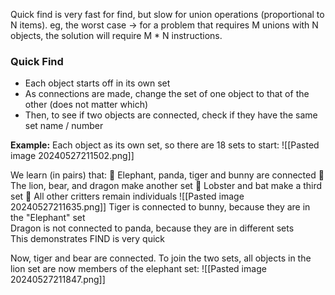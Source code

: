 Quick find is very fast for find, but slow for union operations (proportional to N items). eg, the worst case -> for a problem that requires M unions with N objects, the solution will require M * N instructions. 
### Quick Find
- Each object starts off in its own set
- As connections are made, change the set of one object to that of the other (does not matter which)
- Then, to see if two objects are connected, check if they have the same set name / number

**Example:** 
Each object as its own set, so there are 18 sets to start:
![[Pasted image 20240527211502.png]]

We learn (in pairs) that:
 Elephant, panda, tiger and bunny are connected
 The lion, bear, and dragon make another set
 Lobster and bat make a third set
 All other critters remain individuals
![[Pasted image 20240527211635.png]]
Tiger is connected to bunny, because they are in the "Elephant" set  
Dragon is not connected to panda, because they are in different sets  
This demonstrates FIND is very quick

Now, tiger and bear are connected. To join the two sets, all objects in the lion set are now members of the elephant set:
![[Pasted image 20240527211847.png]]

